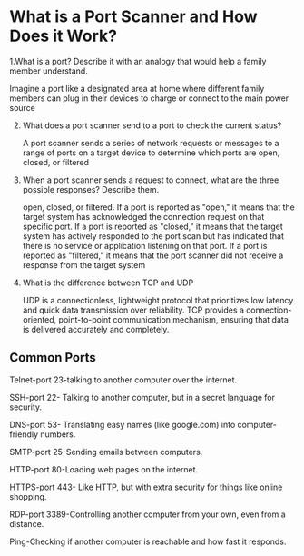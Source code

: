 # What is a Port Scanner and How Does it Work?

1.What is a port? Describe it with an analogy that would help a family member understand.

  Imagine a port like a designated area at home where different family members can plug in their devices to charge or connect to the main power source

2. What does a port scanner send to a port to check the current status?

   A port scanner sends a series of network requests or messages to a range of ports on a target device to determine which ports are open, closed, or filtered

3. When a port scanner sends a request to connect, what are the three possible responses? Describe them.

   open, closed, or filtered. If a port is reported as "open," it means that the target system has acknowledged the connection request on that specific port. If a port is reported as "closed," it means that the target system has actively responded to the port scan but has indicated that there is no service or application listening on that port. If a port is reported as "filtered," it means that the port scanner did not receive a response from the target system

4. What is the difference between TCP and UDP

    UDP is a connectionless, lightweight protocol that prioritizes low latency and quick data transmission over reliability. TCP provides a connection-oriented, point-to-point communication mechanism, ensuring that data is delivered accurately and completely.

  ## Common Ports

Telnet-port 23-talking to another computer over the internet.

SSH-port 22- Talking to another computer, but in a secret language for security.

DNS-port 53- Translating easy names (like google.com) into computer-friendly numbers.

SMTP-port 25-Sending emails between computers.

HTTP-port 80-Loading web pages on the internet.

HTTPS-port 443- Like HTTP, but with extra security for things like online shopping.

RDP-port 3389-Controlling another computer from your own, even from a distance.

Ping-Checking if another computer is reachable and how fast it responds.
